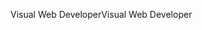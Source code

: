 <span data-ttu-id="26f49-101">Visual Web Developer</span><span class="sxs-lookup"><span data-stu-id="26f49-101">Visual Web Developer</span></span>